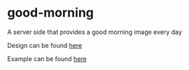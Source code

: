 # good-morning

A server side that provides a good morning image every day

Design can be found [here](https://www.lucidchart.com/documents/view/7f36558f-a031-4421-891c-6121e79f5d73/0_0)

Example can be found [here](https://image.rosenpin.io)
